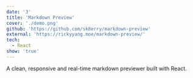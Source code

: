 ```yaml
---
date: '3'
title: 'Markdown Preview'
cover: './demo.png'
github: 'https://github.com/sk8erry/markdown-preview'
external: 'https://rickyyang.moe/markdown-preview/'
tech:
  - React
show: 'true'
---
```


A clean, responsive and real-time markdown previewer built with React.
